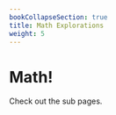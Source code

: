 ```yaml
---
bookCollapseSection: true
title: Math Explorations
weight: 5
---
```


# Math!

Check out the sub pages.
